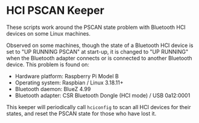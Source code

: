 HCI PSCAN Keeper
================
These scripts work around the PSCAN state problem with Bluetooth HCI devices on some Linux machines.

Observed on some machines, though the state of a Bluetooth HCI device is set to "UP RUNNING PSCAN" at start-up, it is changed to "UP RUNNING" when the Bluetooth adapter connects or is connected to another Bluetooth device. This problem is found on:

  * Hardware platform: Raspberry Pi Model B
  * Operating system: Raspbian / Linux 3.18.11+
  * Bluetooth daemon: BlueZ 4.99
  * Bluetooth adapter: CSR Bluetooth Dongle (HCI mode) / USB 0a12:0001

This keeper will periodically call `hciconfig` to scan all HCI devices for their states, and reset the PSCAN state for those who have lost it.
